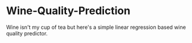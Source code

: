 # Wine-Quality-Prediction

Wine isn't my cup of tea but here's a simple linear regression based wine quality predictor.

